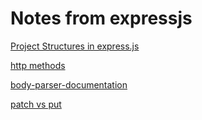 # Notes from expressjs 

[Project Structures in express.js](https://www.terlici.com/2014/08/25/best-practices-express-structure.html)

[http methods](https://developer.mozilla.org/en-US/docs/Web/HTTP/Methods)

[body-parser-documentation](https://www.npmjs.com/package/body-parser)

[patch vs put](http://williamdurand.fr/2014/02/14/please-do-not-patch-like-an-idiot/)
